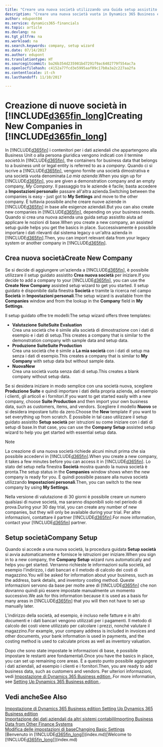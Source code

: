 ```yaml
---
title: "Creare una nuova società utilizzando una Guida setup assistito | Microsoft Docs"
description: "Creare una nuova società vuota in Dynamics 365 Business edition è facile. Una Guida setup assistito fornisce le istruzioni nei vari passaggi e consente di importare i dati aziendali esistenti."
author: edupont04
ms.service: dynamics365-financials
ms.topic: article
ms.devlang: na
ms.tgt_pltfrm: na
ms.workload: na
ms.search.keywords: company, setup wizard
ms.date: 07/14/2017
ms.author: edupont
ms.translationtype: HT
ms.sourcegitcommit: ba26b354d235981bd7291f9ac6402779f554ac7a
ms.openlocfilehash: c4152a77fcd3e5995aaf09c17b0a3a2c227aa2fa
ms.contentlocale: it-ch
ms.lasthandoff: 11/10/2017

---
```

# <a name="creating-new-companies-in-included365finlongincludesd365finlongmdmd"></a><span data-ttu-id="d8b92-104">Creazione di nuove società in [!INCLUDE[d365fin_long](includes/d365fin_long_md.md)]</span><span class="sxs-lookup"><span data-stu-id="d8b92-104">Creating New Companies in [!INCLUDE[d365fin_long](includes/d365fin_long_md.md)]</span></span>
<span data-ttu-id="d8b92-105">In [!INCLUDE[d365fin](includes/d365fin_md.md)] i contenitori per i dati aziendali che appartengono alla Business Unit o alla persona giuridica vengono indicati con il termine *società*.</span><span class="sxs-lookup"><span data-stu-id="d8b92-105">In [!INCLUDE[d365fin](includes/d365fin_md.md)], the containers for business data that belongs to a business unit or legal entity is referred to as a *company*.</span></span> <span data-ttu-id="d8b92-106">Quando ci si iscrive a [!INCLUDE[d365fin](includes/d365fin_md.md)], vengono fornite una società dimostrativa e una società vuota denominata *La mia azienda*.</span><span class="sxs-lookup"><span data-stu-id="d8b92-106">When you sign up for [!INCLUDE[d365fin](includes/d365fin_md.md)], you are given a demonstration company and an empty company, *My Company*.</span></span> <span data-ttu-id="d8b92-107">Il passaggio tra le aziende è facile; basta accedere a **Impostazioni personali**e passare all'altra azienda.</span><span class="sxs-lookup"><span data-stu-id="d8b92-107">Switching between the companies is easy - just got to **My Settings** and move to the other company.</span></span> <span data-ttu-id="d8b92-108">È tuttavia possibile anche creare nuove aziende in [!INCLUDE[d365fin](includes/d365fin_md.md)] in base alle esigenze aziendali.</span><span class="sxs-lookup"><span data-stu-id="d8b92-108">But you can also create new companies in [!INCLUDE[d365fin](includes/d365fin_md.md)], depending on your business needs.</span></span> <span data-ttu-id="d8b92-109">Quando si crea una nuova azienda una guida setup assistito aiuta ad applicare le nozioni di base.</span><span class="sxs-lookup"><span data-stu-id="d8b92-109">When you create a new company, an assisted setup guide helps you get the basics in place.</span></span> <span data-ttu-id="d8b92-110">Successivamente è possibile importare i dati rilevanti dal sistema legacy o un'altra azienda in [!INCLUDE[d365fin](includes/d365fin_md.md)].</span><span class="sxs-lookup"><span data-stu-id="d8b92-110">Then, you can import relevant data from your legacy system or another company in [!INCLUDE[d365fin](includes/d365fin_md.md)].</span></span>  

## <a name="create-new-company"></a><span data-ttu-id="d8b92-111">Crea nuova società</span><span class="sxs-lookup"><span data-stu-id="d8b92-111">Create New Company</span></span>
<span data-ttu-id="d8b92-112">Se si decide di aggiungere un'azienda a [!INCLUDE[d365fin](includes/d365fin_md.md)], è possibile utilizzare il setup guidato assistito **Crea nuova società** per iniziare.</span><span class="sxs-lookup"><span data-stu-id="d8b92-112">If you decide to add a company to your [!INCLUDE[d365fin](includes/d365fin_md.md)], you can use the **Create New Company** assisted setup wizard to get you started.</span></span> <span data-ttu-id="d8b92-113">Il setup guidato è disponibile dalla finestra **Società** e tramite la ricerca nel campo **Società** in **Impostazioni personali**.</span><span class="sxs-lookup"><span data-stu-id="d8b92-113">The setup wizard is available from the **Companies** window and from the lookup in the **Company** field in **My Settings**.</span></span>  

<span data-ttu-id="d8b92-114">Il setup guidato offre tre modelli:</span><span class="sxs-lookup"><span data-stu-id="d8b92-114">The setup wizard offers three templates:</span></span>

-   <span data-ttu-id="d8b92-115">**Valutazione Suite**</span><span class="sxs-lookup"><span data-stu-id="d8b92-115">**Suite Evaluation**</span></span>  
    <span data-ttu-id="d8b92-116">Crea una società che è simile alla società di dimostrazione con i dati di esempio e i dati di setup.</span><span class="sxs-lookup"><span data-stu-id="d8b92-116">This creates a company that is similar to the demonstration company with sample data and setup data.</span></span>  
-   <span data-ttu-id="d8b92-117">**Produzione Suite**</span><span class="sxs-lookup"><span data-stu-id="d8b92-117">**Suite Production**</span></span>  
    <span data-ttu-id="d8b92-118">Crea una società che è simile a **La mia società** con i dati di setup ma senza i dati di esempio.</span><span class="sxs-lookup"><span data-stu-id="d8b92-118">This creates a company that is similar to **My Company** with setup data but without sample data.</span></span>  
-   <span data-ttu-id="d8b92-119">**Nuova**</span><span class="sxs-lookup"><span data-stu-id="d8b92-119">**New**</span></span>  
    <span data-ttu-id="d8b92-120">Crea una società vuota senza dati di setup.</span><span class="sxs-lookup"><span data-stu-id="d8b92-120">This creates a blank company without setup data.</span></span>  

<span data-ttu-id="d8b92-121">Se si desidera iniziare in modo semplice con una società nuova, scegliere **Produzione Suite** e quindi importare i dati della propria azienda, ad esempio i clienti, gli articoli e i fornitori.</span><span class="sxs-lookup"><span data-stu-id="d8b92-121">If you want to get started easily with a new company, choose **Suite Production** and then import your own business data, such as customers, items, and vendors.</span></span> <span data-ttu-id="d8b92-122">Scegliere il modello **Nuovo** se si desidera impostare tutto da zero.</span><span class="sxs-lookup"><span data-stu-id="d8b92-122">Choose the **New** template if you want to set everything up from scratch.</span></span> <span data-ttu-id="d8b92-123">È possibile in tal caso utilizzare il setup guidato assistito **Setup società** per istruzioni su come iniziare con i dati di setup di base.</span><span class="sxs-lookup"><span data-stu-id="d8b92-123">In that case, you can use the **Company Setup** assisted setup wizard to help you get started with essential setup data.</span></span>  

> [!NOTE]  
>   <span data-ttu-id="d8b92-124">La creazione di una nuova società richiede alcuni minuti prima che sia possibile accedervi in [!INCLUDE[d365fin](includes/d365fin_md.md)].</span><span class="sxs-lookup"><span data-stu-id="d8b92-124">When you create a new company, it takes a few minutes before you can access it in [!INCLUDE[d365fin](includes/d365fin_md.md)].</span></span> <span data-ttu-id="d8b92-125">Lo stato del setup nella finestra **Società** mostra quando la nuova società è pronta.</span><span class="sxs-lookup"><span data-stu-id="d8b92-125">The setup status in the **Companies** window shows when the new company is ready for you.</span></span> <span data-ttu-id="d8b92-126">È quindi possibile passare alla nuova società utilizzando **Impostazioni personali**.</span><span class="sxs-lookup"><span data-stu-id="d8b92-126">Then, you can switch to the new company by using **My Settings**.</span></span>  

<span data-ttu-id="d8b92-127">Nella versione di valutazione di 30 giorni è possibile creare un numero qualsiasi di nuove società, ma saranno disponibili solo nel periodo di prova.</span><span class="sxs-lookup"><span data-stu-id="d8b92-127">During your 30 day trial, you can create any number of new companies, but they will only be available during your trial.</span></span> <span data-ttu-id="d8b92-128">Per altre informazioni, contattare il partner [!INCLUDE[d365fin](includes/d365fin_md.md)].</span><span class="sxs-lookup"><span data-stu-id="d8b92-128">For more information, contact your [!INCLUDE[d365fin](includes/d365fin_md.md)] partner.</span></span>  

## <a name="company-setup"></a><span data-ttu-id="d8b92-129">Setup società</span><span class="sxs-lookup"><span data-stu-id="d8b92-129">Company Setup</span></span>
<span data-ttu-id="d8b92-130">Quando si accede a una nuova società, la procedura guidata **Setup società** si avvia automaticamente e fornisce le istruzioni per iniziare.</span><span class="sxs-lookup"><span data-stu-id="d8b92-130">When you sign in to a new company, the **Company Setup** wizard runs automatically and helps you get started.</span></span> <span data-ttu-id="d8b92-131">Verranno richieste le informazioni sulla società, ad esempio l'indirizzo, i dati bancari e il metodo di calcolo dei costi di magazzino.</span><span class="sxs-lookup"><span data-stu-id="d8b92-131">You will be asked for information about your business, such as the address, bank details, and inventory costing method.</span></span> <span data-ttu-id="d8b92-132">Queste informazioni servono da base per molte aree di [!INCLUDE[d365fin](includes/d365fin_md.md)] che non dovranno quindi più essere impostate manualmente un momento successivo.</span><span class="sxs-lookup"><span data-stu-id="d8b92-132">We ask for this information because it is used as a basis for many areas in [!INCLUDE[d365fin](includes/d365fin_md.md)] that you will then not have to set up manually later.</span></span>  

<span data-ttu-id="d8b92-133">L'indirizzo della società, ad esempio, è incluso nelle fatture e in altri documenti e i dati bancari vengono utilizzati per i pagamenti. Il metodo di calcolo dei costi viene utilizzato per calcolare i prezzi, nonché valutare il magazzino.</span><span class="sxs-lookup"><span data-stu-id="d8b92-133">For example, your company address is included in invoices and other documents, your bank information is used in payments, and the costing method is used to calculate prices as well as inventory valuation.</span></span>  

<span data-ttu-id="d8b92-134">Dopo che sono state impostate le informazioni di base, è possibile impostare le restanti aree fondamentali.</span><span class="sxs-lookup"><span data-stu-id="d8b92-134">Once you have the basics in place, you can set up remaining core areas.</span></span> <span data-ttu-id="d8b92-135">È a questo punto possibile aggiungere i dati aziendali, ad esempio i clienti e i fornitori.</span><span class="sxs-lookup"><span data-stu-id="d8b92-135">Then, you are ready to add business data, such as customers and vendors.</span></span> <span data-ttu-id="d8b92-136">Per ulteriori informazioni, vedi [Impostazione di Dynamics 365 Business edition ](setup.md).</span><span class="sxs-lookup"><span data-stu-id="d8b92-136">For more information, see [Setting Up Dynamics 365 Business edition ](setup.md).</span></span>  

## <a name="see-also"></a><span data-ttu-id="d8b92-137">Vedi anche</span><span class="sxs-lookup"><span data-stu-id="d8b92-137">See Also</span></span>
[<span data-ttu-id="d8b92-138">Impostazione di Dynamics 365 Business edition </span><span class="sxs-lookup"><span data-stu-id="d8b92-138">Setting Up Dynamics 365 Business edition </span></span>](setup.md)  
[<span data-ttu-id="d8b92-139">Importazione dei dati aziendali da altri sistemi contabili</span><span class="sxs-lookup"><span data-stu-id="d8b92-139">Importing Business Data from Other Finance Systems</span></span>](upload-data.md)  
[<span data-ttu-id="d8b92-140">Modifica delle impostazioni di base</span><span class="sxs-lookup"><span data-stu-id="d8b92-140">Changing Basic Settings</span></span>](ui-change-basic-settings.md)  
<span data-ttu-id="d8b92-141">[Benvenuto in [!INCLUDE[d365fin_long](includes/d365fin_long_md.md)]](index.md)</span><span class="sxs-lookup"><span data-stu-id="d8b92-141">[Welcome to [!INCLUDE[d365fin_long](includes/d365fin_long_md.md)]](index.md)</span></span>  

